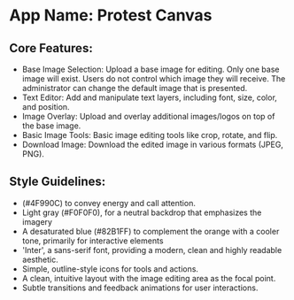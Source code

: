 # **App Name**: Protest Canvas

## Core Features:

- Base Image Selection: Upload a base image for editing. Only one base image will exist. Users do not control which image they will receive. The administrator can change the default image that is presented.
- Text Editor: Add and manipulate text layers, including font, size, color, and position.
- Image Overlay: Upload and overlay additional images/logos on top of the base image.
- Basic Image Tools: Basic image editing tools like crop, rotate, and flip.
- Download Image: Download the edited image in various formats (JPEG, PNG).

## Style Guidelines:

- (#4F990C) to convey energy and call attention.
- Light gray (#F0F0F0), for a neutral backdrop that emphasizes the imagery
- A desaturated blue (#82B1FF) to complement the orange with a cooler tone, primarily for interactive elements
- 'Inter', a sans-serif font, providing a modern, clean and highly readable aesthetic.
- Simple, outline-style icons for tools and actions.
- A clean, intuitive layout with the image editing area as the focal point.
- Subtle transitions and feedback animations for user interactions.